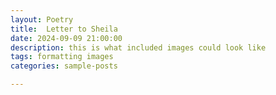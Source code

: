 ```yaml
---
layout: Poetry
title:  Letter to Sheila
date: 2024-09-09 21:00:00
description: this is what included images could look like
tags: formatting images
categories: sample-posts

---
```

